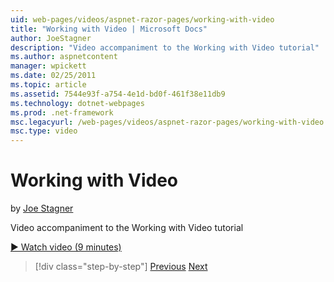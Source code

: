 ```yaml
---
uid: web-pages/videos/aspnet-razor-pages/working-with-video
title: "Working with Video | Microsoft Docs"
author: JoeStagner
description: "Video accompaniment to the Working with Video tutorial"
ms.author: aspnetcontent
manager: wpickett
ms.date: 02/25/2011
ms.topic: article
ms.assetid: 7544e93f-a754-4e1d-bd0f-461f38e11db9
ms.technology: dotnet-webpages
ms.prod: .net-framework
msc.legacyurl: /web-pages/videos/aspnet-razor-pages/working-with-video
msc.type: video
---
```

Working with Video
====================
by [Joe Stagner](https://github.com/JoeStagner)

Video accompaniment to the Working with Video tutorial

[&#9654; Watch video (9 minutes)](https://channel9.msdn.com/Blogs/ASP-NET-Site-Videos/working-with-video)

> [!div class="step-by-step"]
> [Previous](working-with-images.md)
> [Next](adding-email-to-your-web-site.md)
